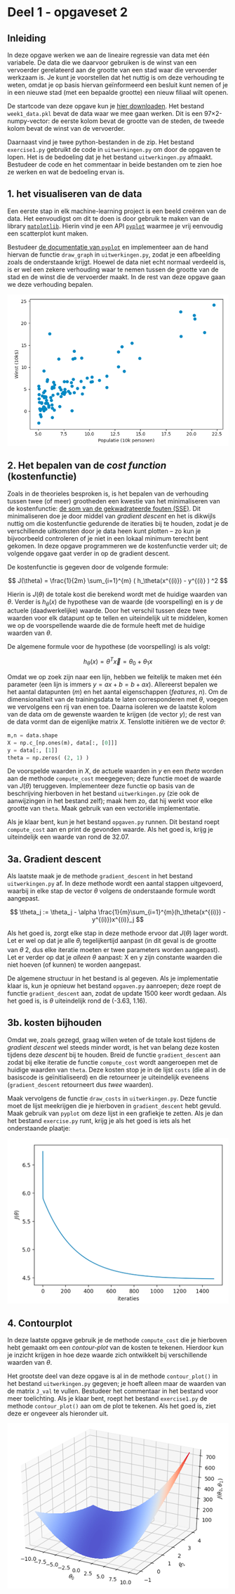 # Deel 1 - opgaveset 2

## Inleiding
In deze opgave werken we aan de lineaire regressie van data met één variabele. De data die we daarvoor gebruiken is de winst van een vervoerder gerelateerd aan de grootte van een stad waar die vervoerder werkzaam is. Je kunt je voorstellen dat het nuttig is om deze verhouding te weten, omdat je op basis hiervan geïnformeerd een besluit kunt nemen of je in een nieuwe stad (met een bepaalde grootte) een nieuw filiaal wilt openen.

De startcode van deze opgave kun je [hier downloaden](startcode_deel1-set2.zip). Het bestand `week1_data.pkl` bevat de data waar we mee gaan werken. Dit is een 97×2-numpy-vector: de eerste kolom bevat de grootte van de steden, de tweede kolom bevat de winst van de vervoerder.

Daarnaast vind je twee python-bestanden in de zip. Het bestand `exercise1.py` gebruikt de code in `uitwerkingen.py` om door de opgaven te lopen. Het is de bedoeling dat je het bestand `uitwerkingen.py` afmaakt. Bestudeer de code en het commentaar in beide bestanden om te zien hoe ze werken en wat de bedoeling ervan is.

## 1. het visualiseren van de data

Een eerste stap in elk machine-learning project is een beeld creëren van de data. Het eenvoudigst om dit te doen is door gebruik te maken van de library [`matplotlib`](https://matplotlib.org/). Hierin vind je een API [`pyplot`](https://matplotlib.org/stable/api/_as_gen/matplotlib.pyplot.html?highlight=pyplot#module-matplotlib.pyplot) waarmee je vrij eenvoudig een scatterplot kunt maken.

Bestudeer [de documentatie van `pyplot`](https://matplotlib.org/stable/api/_as_gen/matplotlib.pyplot.html?highlight=pyplot#module-matplotlib.pyplot) en implementeer aan de hand hiervan de functie `draw_graph` in `uitwerkingen.py`, zodat je een afbeelding zoals de onderstaande krijgt. Hoewel de data niet echt normaal verdeeld is, is er wel een zekere verhouding waar te nemen tussen de grootte van de stad en de winst die de vervoerder maakt. In de rest van deze opgave gaan we deze verhouding bepalen.

![Scatterplot van de data](imgs/scatter.png)

## 2. Het bepalen van de *cost function* (kostenfunctie)

Zoals in de theorieles besproken is, is het bepalen van de verhouding tussen twee (of meer) grootheden een kwestie van het minimaliseren van de kostenfunctie: [de som van de gekwadrateerde fouten (SSE)](https://en.wikipedia.org/wiki/Residual_sum_of_squares). Dit minimaliseren doe je door middel van _gradient descent_ en het is dikwijls nuttig om die kostenfunctie gedurende de iteraties bij te houden, zodat je de verschillende uitkomsten door je data heen kunt plotten – zo kun je bijvoorbeeld controleren of je niet in een lokaal minimum terecht bent gekomen. In deze opgave programmeren we de kostenfunctie verder uit; de volgende opgave gaat verder in op de gradient descent.

De kostenfunctie is gegeven door de volgende formule:

$$
 J(\theta) = \frac{1}{2m} \sum_{i=1}^{m} ( h_\theta(x^{(i)}) - y^{(i)} ) ^2
$$

Hierin is $J(\theta)$ de totale kost die berekend wordt met de huidige waarden van $\theta$. Verder is $h_{\theta}(x)$ de hypothese van de waarde (de voorspelling) en is $y$ de actuele (daadwerkelijke) waarde. Door het verschil tussen deze twee waarden voor elk datapunt op te tellen en uiteindelijk uit te middelen, komen we op de voorspellende waarde die de formule heeft met de huidige waarden van $\theta$.

De algemene formule voor de hypothese (de voorspelling) is als volgt: 

$$
h_\theta(x) = \theta^T\vec{x} = \theta_0 + \theta_1x 
$$

Omdat we op zoek zijn naar een lijn, hebben we feitelijk te maken met één parameter (een lijn is immers $y=ax + b = b + ax$). Allereerst bepalen we het aantal datapunten ($m$) en het aantal eigenschappen (*features*, $n$). Om de dimensionaliteit van de trainingsdata te laten corresponderen met $\theta$, voegen we vervolgens een rij van enen toe. Daarna isoleren we de laatste kolom van de data om de gewenste waarden te krijgen (de vector $y$); de rest van de data vormt dan de eigenlijke matrix $X$. Tenslotte initiëren we de vector $\theta$:

```python
m,n = data.shape
X = np.c_[np.ones(m), data[:, [0]]]
y = data[:, [1]]
theta = np.zeros( (2, 1) )
```

De voorspelde waarden in $X$, de actuele waarden in $y$ en een $theta$ worden aan de methode `compute_cost` meegegeven; deze functie moet de waarde van $J(\theta)$ teruggeven. Implementeer deze functie op basis van de beschrijving hierboven in het bestand `uitwerkingen.py` (zie ook de aanwijzingen in het bestand zelf); maak hem zo, dat hij werkt voor elke grootte van `theta`. Maak gebruik van een vectoriële implementatie.

Als je klaar bent, kun je het bestand `opgaven.py` runnen. Dit bestand roept `compute_cost` aan en print de gevonden waarde. Als het goed is, krijg je uiteindelijk een waarde van rond de 32.07.

## 3a. Gradient descent
Als laatste maak je de methode `gradient_descent` in het bestand `uitwerkingen.py` af. In deze methode wordt een aantal stappen uitgevoerd, waarbij in elke stap de vector $\theta$ volgens de onderstaande formule wordt aangepast.

$$
\theta_j := \theta_j - \alpha \frac{1}{m}\sum_{i=1}^{m}(h_\theta(x^{(i)}) - y^{(i)})x^{(i)}_j
$$

Als het goed is, zorgt elke stap in deze methode ervoor dat $J(\theta)$ lager wordt. Let er wel op dat je alle $\theta_j$ tegelijkertijd aanpast (in dit geval is de grootte van $\theta$ 2, dus elke iteratie moeten er twee parameters worden aangepast). Let er verder op dat je *alleen* $\theta$ aanpast: X en y zijn constante waarden die niet hoeven (of kunnen) te worden aangepast.

De algemene structuur in het bestand is al gegeven. Als je implementatie klaar is, kun je opnieuw het bestand `opgaven.py` aanroepen; deze roept de functie `gradient_descent` aan, zodat de update 1500 keer wordt gedaan. Als het goed is, is $\theta$ uiteindelijk rond de (-3.63, 1.16).

## 3b. kosten bijhouden

Omdat we, zoals gezegd, graag willen weten of de totale kost tijdens de *gradient descent* wel steeds minder wordt, is het van belang deze kosten tijdens deze *descent* bij te houden. Breid de functie `gradient_descent` aan zodat bij elke iteratie de functie `compute_cost` wordt aangeroepen met de huidige waarden van `theta`. Deze kosten stop je in de lijst `costs` (die al in de basiscode is geïnitialiseerd) en die retourneer je uiteindelijk eveneens (`gradient_descent` retourneert dus *twee* waarden).

Maak vervolgens de functie `draw_costs` in `uitwerkingen.py`. Deze functie moet de lijst meekrijgen die je hierboven in `gradient_descent` hebt gevuld. Maak gebruik van `pyplot` om deze lijst in een grafiekje te zetten. Als je dan het bestand `exercise.py` runt, krijg je als het goed is iets als het onderstaande plaatje:

![De neergaande costen tijdens gradient descent](imgs/cost_descent.png)

## 4. Contourplot

In deze laatste opgave gebruik je de methode `compute_cost` die je hierboven hebt gemaakt om een <em>contour-plot</em> van de kosten te tekenen. Hierdoor kun je inzicht krijgen in hoe deze waarde zich ontwikkelt bij verschillende waarden van $\theta$. 

Het grootste deel van deze opgave is al in de methode `contour_plot()` in het bestand `uitwerkingen.py` gegeven; je hoeft alleen maar de waarden van de matrix `J_val` te vullen. Bestudeer het commentaar in het bestand voor meer toelichting. Als je klaar bent, roept het bestand `exercise1.py` de methode `contour_plot()` aan om de plot te tekenen. Als het goed is, ziet deze er ongeveer als hieronder uit.</p>

![Contourplot van de kosten](imgs/contour.png)

